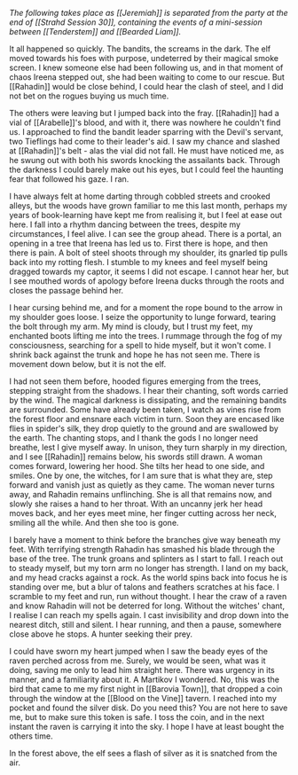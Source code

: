 *The following takes place as [[Jeremiah]] is separated from the party at the end of [[Strahd Session 30]], containing the events of a mini-session between [[Tenderstem]] and [[Bearded Liam]].*

It all happened so quickly. The bandits, the screams in the dark. The elf moved towards his foes with purpose, undeterred by their magical smoke screen. I knew someone else had been following us, and in that moment of chaos Ireena stepped out, she had been waiting to come to our rescue. But [[Rahadin]] would be close behind, I could hear the clash of steel, and I did not bet on the rogues buying us much time.

The others were leaving but I jumped back into the fray. [[Rahadin]] had a vial of [[Arabelle]]'s blood, and with it, there was nowhere he couldn't find us. I approached to find the bandit leader sparring with the Devil's servant, two Tieflings had come to their leader's aid. I saw my chance and slashed at [[Rahadin]]'s belt - alas the vial did not fall. He must have noticed me, as he swung out with both his swords knocking the assailants back. Through the darkness I could barely make out his eyes, but I could feel the haunting fear that followed his gaze. I ran. 

I have always felt at home darting through cobbled streets and crooked alleys, but the woods have grown familiar to me this last month, perhaps my years of book-learning have kept me from realising it, but I feel at ease out here. I fall into a rhythm dancing between the trees, despite my circumstances, I feel alive. I can see the group ahead. There is a portal, an opening in a tree that Ireena has led us to. First there is hope, and then there is pain. A bolt of steel shoots through my shoulder, its gnarled tip pulls back into my rotting flesh. I stumble to my knees and feel myself being dragged towards my captor, it seems I did not escape. I cannot hear her, but I see mouthed words of apology before Ireena ducks through the roots and closes the passage behind her.

I hear cursing behind me, and for a moment the rope bound to the arrow in my shoulder goes loose. I seize the opportunity to lunge forward, tearing the bolt through my arm. My mind is cloudy, but I trust my feet, my enchanted boots lifting me into the trees. I rummage through the fog of my consciousness, searching for a spell to hide myself, but it won't come. I shrink back against the trunk and hope he has not seen me. There is movement down below, but it is not the elf. 

I had not seen them before, hooded figures emerging from the trees, stepping straight from the shadows. I hear their chanting, soft words carried by the wind. The magical darkness is dissipating, and the remaining bandits are surrounded. Some have already been taken, I watch as vines rise from the forest floor and ensnare each victim in turn. Soon they are encased like flies in spider's silk, they drop quietly to the ground and are swallowed by the earth. The chanting stops, and I thank the gods I no longer need breathe, lest I give myself away. In unison, they turn sharply in my direction, and I see [[Rahadin]] remains below, his swords still drawn. A woman comes forward, lowering her hood. She tilts her head to one side, and smiles. One by one, the witches, for I am sure that is what they are, step forward and vanish just as quietly as they came. The woman never turns away, and Rahadin remains unflinching. She is all that remains now, and slowly she raises a hand to her throat. With an uncanny jerk her head moves back, and her eyes meet mine, her finger cutting across her neck, smiling all the while. And then she too is gone. 

I barely have a moment to think before the branches give way beneath my feet. With terrifying strength Rahadin has smashed his blade through the base of the tree. The trunk groans and splinters as I start to fall. I reach out to steady myself, but my torn arm no longer has strength. I land on my back, and my head cracks against a rock. As the world spins back into focus he is standing over me, but a blur of talons and feathers scratches at his face. I scramble to my feet and run, run without thought. I hear the craw of a raven and know Rahadin will not be deterred for long. Without the witches' chant, I realise I can reach my spells again. I cast invisibility and drop down into the nearest ditch, still and silent. I hear running, and then a pause, somewhere close above he stops. A hunter seeking their prey. 

I could have sworn my heart jumped when I saw the beady eyes of the raven perched across from me. Surely, we would be seen, what was it doing, saving me only to lead him straight here. There was urgency in its manner, and a familiarity about it. A Martikov I wondered. No, this was the bird that came to me my first night in [[Barovia Town]], that dropped a coin through the window at the [[Blood on the Vine]] tavern. I reached into my pocket and found the silver disk. Do you need this? You are not here to save me, but to make sure this token is safe. I toss the coin, and in the next instant the raven is carrying it into the sky. I hope I have at least bought the others time. 

In the forest above, the elf sees a flash of silver as it is snatched from the air.